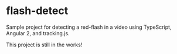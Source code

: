 # flash-detect
Sample project for detecting a red-flash in a video using TypeScript, Angular 2, and tracking.js.

This project is still in the works!

